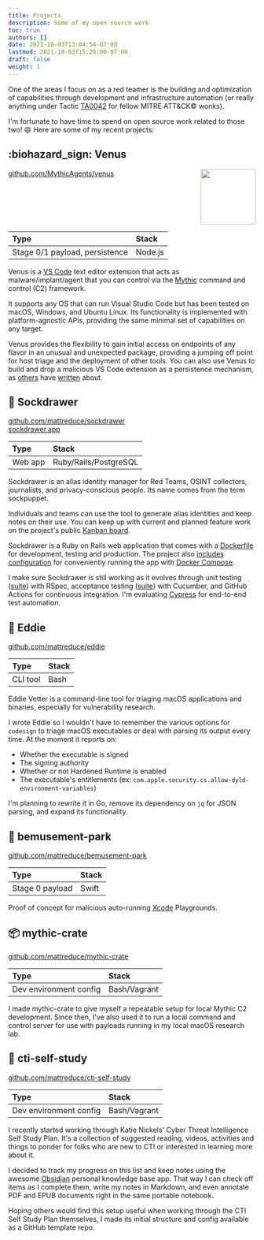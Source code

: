```yaml
---
title: Projects
description: Some of my open source work
toc: true
authors: []
date: 2021-10-03T13:04:54-07:00
lastmod: 2021-10-03T15:28:00-07:00
draft: false
weight: 1
---
```


One of the areas I focus on as a red teamer is the building and optimization of
capabilities through development and infrastructure automation (or really
anything under Tactic [TA0042](https://attack.mitre.org/tactics/TA0042/) for
fellow MITRE ATT&CK:copyright: wonks).

I'm fortunate to have time to spend on open source work related to those two!
:smile: Here are some of my recent projects:

## :biohazard_sign: Venus

<img src="../images/projects/venus.png" style="width:8em; float:right; 
margin: 0 0 1em 0.5em" />

[github.com/MythicAgents/venus](https://github.com/MythicAgents/venus)

| Type                           | Stack   |
|:-------------------------------|:--------|
| Stage 0/1 payload, persistence | Node.js |

Venus is a [VS Code](https://code.visualstudio.com/) text editor extension that
acts as malware/implant/agent that you can control via the
[Mythic](https://github.com/its-a-feature/Mythic) command and control (C2)
framework.

It supports any OS that can run Visual Studio Code but has been tested on
macOS, Windows, and Ubuntu Linux. Its functionality is implemented with
platform-agnostic APIs, providing the same minimal set of capabilities on any
target.

Venus provides the flexibility to gain initial access on endpoints of any
flavor in an unusual and unexpected package, providing a jumping off point for
host triage and the deployment of other tools. You can also use Venus to build
and drop a malicious VS Code extension as a persistence mechanism, as
[others](https://medium.com/secarmalabs/using-visual-studio-code-extensions-for-persistence-a65c940b7ea6)
have [written](https://www.mdsec.co.uk/2021/01/macos-post-exploitation-shenanigans-with-vscode-extensions/) about.

## :disguised_face: Sockdrawer

[github.com/mattreduce/sockdrawer](https://github.com/mattreduce/sockdrawer)  
[sockdrawer.app](https://sockdrawer.app/)

| Type    | Stack                 |
|:--------|:----------------------|
| Web app | Ruby/Rails/PostgreSQL |

Sockdrawer is an alias identity manager for Red Teams, OSINT collectors,
journalists, and privacy-conscious people. Its name comes from the term
sockpuppet.

Individuals and teams can use the tool to generate alias identities and keep
notes on their use. You can keep up with current and planned feature work on
the project's public [Kanban
board](https://github.com/mattreduce/sockdrawer/projects/1).

Sockdrawer is a Ruby on Rails web application that comes with a
[Dockerfile](https://github.com/mattreduce/sockdrawer/blob/main/Dockerfile) for
development, testing and production. The project also [includes
configuration](https://github.com/mattreduce/sockdrawer/blob/main/docker-compose.yml)
for conveniently running the app with [Docker
Compose](https://docs.docker.com/compose/).

I make sure Sockdrawer is still working as it evolves through unit testing
([suite](https://github.com/mattreduce/sockdrawer/tree/main/spec)) with RSpec,
acceptance testing
([suite](https://github.com/mattreduce/sockdrawer/tree/main/features)) with
Cucumber, and GitHub Actions for continuous integration. I'm evaluating
[Cypress](https://www.cypress.io/) for end-to-end test automation.

## :microscope: Eddie

[github.com/mattreduce/eddie](https://github.com/mattreduce/eddie)

| Type     | Stack |
|:---------|:------|
| CLI tool | Bash  |

Eddie Vetter is a command-line tool for triaging macOS applications and
binaries, especially for vulnerability research.

I wrote Eddie so I wouldn't have to remember the various options for `codesign`
to triage macOS executables or deal with parsing its output every time. At the
moment it reports on:

* Whether the executable is signed
* The signing authority
* Whether or not Hardened Runtime is enabled
* The executable's entitlements (ex:
  `com.apple.security.cs.allow-dyld-environment-variables`)

I'm planning to rewrite it in Go, remove its dependency on `jq` for JSON
parsing, and expand its functionality.

## :ferris_wheel: bemusement-park

[github.com/mattreduce/bemusement-park](https://github.com/mattreduce/bemusement-park)

| Type            | Stack |
|:----------------|:------|
| Stage 0 payload | Swift |

Proof of concept for malicious auto-running
[Xcode](https://developer.apple.com/xcode/) Playgrounds.

## :package: mythic-crate

[github.com/mattreduce/mythic-crate](https://github.com/mattreduce/mythic-crate)

| Type                   | Stack        |
|:-----------------------|:--------------|
| Dev environment config | Bash/Vagrant |

I made mythic-crate to give myself a repeatable setup for local Mythic C2
development. Since then, I've also used it to run a local command and control
server for use with payloads running in my local macOS research lab.

## :notebook: cti-self-study

[github.com/mattreduce/cti-self-study](https://github.com/mattreduce/cti-self-study)

| Type                   | Stack        |
|:-----------------------|:-------------|
| Dev environment config | Bash/Vagrant |

I recently started working through Katie Nickels' Cyber Threat Intelligence
Self Study Plan. It's a collection of suggested reading, videos, activities and
things to ponder for folks who are new to CTI or interested in learning more
about it.

I decided to track my progress on this list and keep notes using the awesome
[Obsidian](https://obsidian.md/) personal knowledge base app. That way I can
check off items as I complete them, write my notes in Markdown, and even
annotate PDF and EPUB documents right in the same portable notebook.

Hoping others would find this setup useful when working through the CTI Self
Study Plan themselves, I made its initial structure and config available as a
GitHub template repo.
